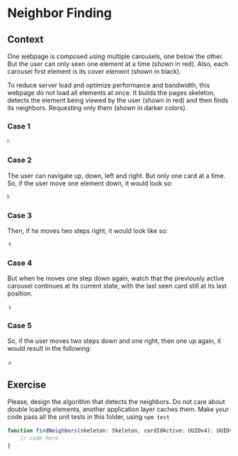 # Neighbor Finding

## Context

One webpage is composed using multiple carousels, one below the other. But the user can only seen one element at a time (shown in red). Also, each carousel first element is its cover element (shown in black).

To reduce server load and optimize performance and bandwidth, this webpage do not load all elements at once. It builds the pages skeleton, detects the element being viewed by the user (shown in red) and then finds its neighbors. Requesting only them (shown in darker colors).

### Case 1
![tile](./pictures/1.svg)

### Case 2
The user can navigate up, down, left and right. But only one card at a time. So, if the user move one element down, it would look so:

![tile](./pictures/2.svg)

### Case 3
Then, if he moves two steps right, it would look like so:

![tile](./pictures/3.svg)

### Case 4
But when he moves one step down again, watch that the previously active carousel continues at its current state, with the last seen card still at its last position.

![tile](./pictures/4.svg)

### Case 5
So, if the user moves two steps down and one right, then one up again, it would result in the following:

![tile](./pictures/5.svg)

## Exercise

Please, design the algorithm that detects the neighbors. Do not care about double loading elements, another application layer caches them. Make your code pass all the unit tests in this folder, using ```npm test``` 
```typescript
function findNeighbors(skeleton: Skeleton, cardIdActive: UUIDv4): UUIDv4[] {
    // code here
}
```
